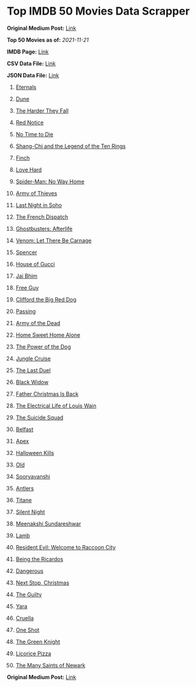 # Top IMDB 50 Movies Data Scrapper

**Original Medium Post:** [Link](https://medium.com/@nishantsahoo/which-movie-should-i-watch-5c83a3c0f5b1) 

**Top 50 Movies as of:** _2021-11-21_

**IMDB Page:** [Link](http://www.imdb.com/search/title?release_date=2021,2021&title_type=feature)

**CSV Data File:** [Link](/Data/data.csv)

**JSON Data File:** [Link](/Data/data.json)

1. [Eternals](https://www.imdb.com/title/tt9032400/?ref_=adv_li_tt)

2. [Dune](https://www.imdb.com/title/tt1160419/?ref_=adv_li_tt)

3. [The Harder They Fall](https://www.imdb.com/title/tt10696784/?ref_=adv_li_tt)

4. [Red Notice](https://www.imdb.com/title/tt7991608/?ref_=adv_li_tt)

5. [No Time to Die](https://www.imdb.com/title/tt2382320/?ref_=adv_li_tt)

6. [Shang-Chi and the Legend of the Ten Rings](https://www.imdb.com/title/tt9376612/?ref_=adv_li_tt)

7. [Finch](https://www.imdb.com/title/tt3420504/?ref_=adv_li_tt)

8. [Love Hard](https://www.imdb.com/title/tt10752004/?ref_=adv_li_tt)

9. [Spider-Man: No Way Home](https://www.imdb.com/title/tt10872600/?ref_=adv_li_tt)

10. [Army of Thieves](https://www.imdb.com/title/tt13024674/?ref_=adv_li_tt)

11. [Last Night in Soho](https://www.imdb.com/title/tt9639470/?ref_=adv_li_tt)

12. [The French Dispatch](https://www.imdb.com/title/tt8847712/?ref_=adv_li_tt)

13. [Ghostbusters: Afterlife](https://www.imdb.com/title/tt4513678/?ref_=adv_li_tt)

14. [Venom: Let There Be Carnage](https://www.imdb.com/title/tt7097896/?ref_=adv_li_tt)

15. [Spencer](https://www.imdb.com/title/tt12536294/?ref_=adv_li_tt)

16. [House of Gucci](https://www.imdb.com/title/tt11214590/?ref_=adv_li_tt)

17. [Jai Bhim](https://www.imdb.com/title/tt15097216/?ref_=adv_li_tt)

18. [Free Guy](https://www.imdb.com/title/tt6264654/?ref_=adv_li_tt)

19. [Clifford the Big Red Dog](https://www.imdb.com/title/tt2397461/?ref_=adv_li_tt)

20. [Passing](https://www.imdb.com/title/tt8893974/?ref_=adv_li_tt)

21. [Army of the Dead](https://www.imdb.com/title/tt0993840/?ref_=adv_li_tt)

22. [Home Sweet Home Alone](https://www.imdb.com/title/tt11012066/?ref_=adv_li_tt)

23. [The Power of the Dog](https://www.imdb.com/title/tt10293406/?ref_=adv_li_tt)

24. [Jungle Cruise](https://www.imdb.com/title/tt0870154/?ref_=adv_li_tt)

25. [The Last Duel](https://www.imdb.com/title/tt4244994/?ref_=adv_li_tt)

26. [Black Widow](https://www.imdb.com/title/tt3480822/?ref_=adv_li_tt)

27. [Father Christmas Is Back](https://www.imdb.com/title/tt13103340/?ref_=adv_li_tt)

28. [The Electrical Life of Louis Wain](https://www.imdb.com/title/tt10687506/?ref_=adv_li_tt)

29. [The Suicide Squad](https://www.imdb.com/title/tt6334354/?ref_=adv_li_tt)

30. [Belfast](https://www.imdb.com/title/tt12789558/?ref_=adv_li_tt)

31. [Apex](https://www.imdb.com/title/tt13265876/?ref_=adv_li_tt)

32. [Halloween Kills](https://www.imdb.com/title/tt10665338/?ref_=adv_li_tt)

33. [Old](https://www.imdb.com/title/tt10954652/?ref_=adv_li_tt)

34. [Sooryavanshi](https://www.imdb.com/title/tt9531772/?ref_=adv_li_tt)

35. [Antlers](https://www.imdb.com/title/tt7740510/?ref_=adv_li_tt)

36. [Titane](https://www.imdb.com/title/tt10944760/?ref_=adv_li_tt)

37. [Silent Night](https://www.imdb.com/title/tt11628854/?ref_=adv_li_tt)

38. [Meenakshi Sundareshwar](https://www.imdb.com/title/tt13529034/?ref_=adv_li_tt)

39. [Lamb](https://www.imdb.com/title/tt9812474/?ref_=adv_li_tt)

40. [Resident Evil: Welcome to Raccoon City](https://www.imdb.com/title/tt6920084/?ref_=adv_li_tt)

41. [Being the Ricardos](https://www.imdb.com/title/tt4995540/?ref_=adv_li_tt)

42. [Dangerous](https://www.imdb.com/title/tt3876910/?ref_=adv_li_tt)

43. [Next Stop, Christmas](https://www.imdb.com/title/tt15423310/?ref_=adv_li_tt)

44. [The Guilty](https://www.imdb.com/title/tt9421570/?ref_=adv_li_tt)

45. [Yara](https://www.imdb.com/title/tt15655276/?ref_=adv_li_tt)

46. [Cruella](https://www.imdb.com/title/tt3228774/?ref_=adv_li_tt)

47. [One Shot](https://www.imdb.com/title/tt14199590/?ref_=adv_li_tt)

48. [The Green Knight](https://www.imdb.com/title/tt9243804/?ref_=adv_li_tt)

49. [Licorice Pizza](https://www.imdb.com/title/tt11271038/?ref_=adv_li_tt)

50. [The Many Saints of Newark](https://www.imdb.com/title/tt8110232/?ref_=adv_li_tt)

**Original Medium Post:** [Link](https://medium.com/@nishantsahoo/which-movie-should-i-watch-5c83a3c0f5b1) 
